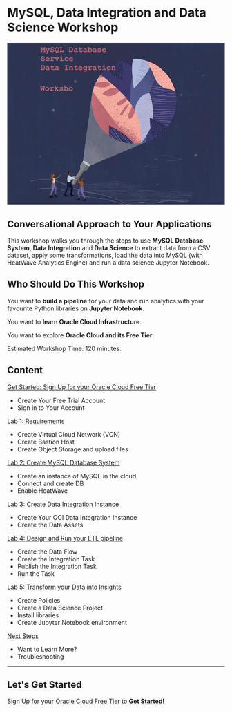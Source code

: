 # MySQL, Data Integration and Data Science Workshop

![Oracle Workshop](images/banner.png)

## Conversational Approach to Your Applications

This workshop walks you through the steps to use **MySQL Database System**, **Data Integration** and **Data Science** to extract data from a CSV dataset, apply some transformations, load the data into MySQL (with HeatWave Analytics Engine) and run a data science Jupyter Notebook.

## Who Should Do This Workshop

You want to **build a pipeline** for your data and run analytics with your favourite Python libraries on **Jupyter Notebook**.

You want to **learn Oracle Cloud Infrastructure**.

You want to explore **Oracle Cloud and its Free Tier**.

Estimated Workshop Time: 120 minutes.

## Content

[Get Started: Sign Up for your Oracle Cloud Free Tier](lab0/README.md)

- Create Your Free Trial Account
- Sign in to Your Account

[Lab 1: Requirements](lab1/README.md)

- Create Virtual Cloud Network (VCN)
- Create Bastion Host
- Create Object Storage and upload files

[Lab 2: Create MySQL Database System](lab2/README.md)

- Create an instance of MySQL in the cloud
- Connect and create DB
- Enable HeatWave

[Lab 3: Create Data Integration Instance](lab3/README.md)

- Create Your OCI Data Integration Instance
- Create the Data Assets

[Lab 4: Design and Run your ETL pipeline](lab4/README.md)

- Create the Data Flow
- Create the Integration Task
- Publish the Integration Task
- Run the Task

[Lab 5: Transform your Data into Insights](lab5/README.md)

- Create Policies
- Create a Data Science Project
- Install libraries
- Create Jupyter Notebook environment

[Next Steps](next/README.md)

- Want to Learn More?
- Troubleshooting

---

## Let's Get Started

Sign Up for your Oracle Cloud Free Tier to [**Get Started!**](./lab0/README.md)